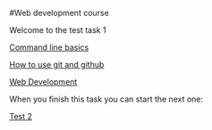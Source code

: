 #Web development course

Welcome to the test task 1

[Command line basics](https://www.udacity.com/course/linux-command-line-basics--ud595)

[How to use git and github](https://www.udacity.com/course/how-to-use-git-and-github--ud775)

[Web Development](https://www.udacity.com/course/web-development--cs253)

When you finish this task you can start the next one:

[Test 2](https://github.com/Kottans/web/blob/master/README02.md)
